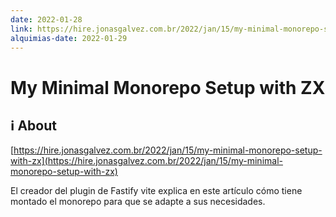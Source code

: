 ```yaml
---
date: 2022-01-28
link: https://hire.jonasgalvez.com.br/2022/jan/15/my-minimal-monorepo-setup-with-zx
alquimias-date: 2022-01-29
---
```


# My Minimal Monorepo Setup with ZX

## ℹ️ About

[https://hire.jonasgalvez.com.br/2022/jan/15/my-minimal-monorepo-setup-with-zx](https://hire.jonasgalvez.com.br/2022/jan/15/my-minimal-monorepo-setup-with-zx)

El creador del plugin de Fastify vite explica en este artículo cómo tiene montado el monorepo para que se adapte a sus necesidades.

